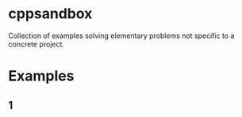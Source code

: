# cppsandbox
Collection of examples solving elementary problems not specific to a concrete project.

# Examples
## 1
